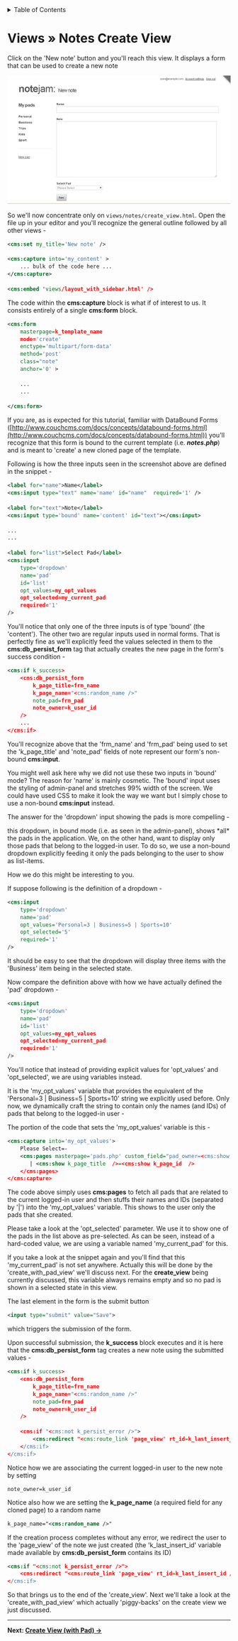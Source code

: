 <details><summary>Table of Contents</summary>

* [Intro](https://github.com/trendoman/Midware/tree/main/tutorials/Notejam-App/01-Intro.md#intro)
* [Installing the application](https://github.com/trendoman/Midware/tree/main/tutorials/Notejam-App/02-Installing-the-application.md#installing-the-application)
* [Code Walkthrough](https://github.com/trendoman/Midware/tree/main/tutorials/Notejam-App/03-Code-Walkthrough.md#code-walkthrough)
   * [Notes](https://github.com/trendoman/Midware/tree/main/tutorials/Notejam-App/04-Notes.md#notes)
   * [Routes](https://github.com/trendoman/Midware/tree/main/tutorials/Notejam-App/05-Routes.md#routes)
   * [Filters](https://github.com/trendoman/Midware/tree/main/tutorials/Notejam-App/06-Filters.md#filters)
   * [Controller](https://github.com/trendoman/Midware/tree/main/tutorials/Notejam-App/07-Controller.md#controller)
   * [Views](https://github.com/trendoman/Midware/tree/main/tutorials/Notejam-App/08-Views.md#views)
       1. [List view](./09-List-View.md#views--notes-list-view)
       2. [Page view](https://github.com/trendoman/Midware/tree/main/tutorials/Notejam-App/10-Page-View.md#views--notes-page-view)
       3. [Create view](https://github.com/trendoman/Midware/tree/main/tutorials/Notejam-App/11-Create-View.md#views--notes-create-view)
       4. [Create view (with pad)](https://github.com/trendoman/Midware/tree/main/tutorials/Notejam-App/12-Create-View-(with-Pad).md#views--notes-create-view-with-pad)
       5. [Edit view](https://github.com/trendoman/Midware/tree/main/tutorials/Notejam-App/14-Edit-View.md#views--notes-edit-view)
       6. [Delete view](https://github.com/trendoman/Midware/tree/main/tutorials/Notejam-App/15-Delete-View.md#views--notes-delete-view)
   * [Pads](https://github.com/trendoman/Midware/tree/main/tutorials/Notejam-App/16-Pads.md#pads)
   * [Users](https://github.com/trendoman/Midware/tree/main/tutorials/Notejam-App/17-Users.md#users)
* [Wrapping up..](https://github.com/trendoman/Midware/tree/main/tutorials/Notejam-App/18-Wrapping-up.md#wrapping-up)
</details>

# Views » Notes Create View

Click on the 'New note' button and you'll reach this view.
It displays a form that can be used to create a new note

![](./img/scr3.png)

So we'll now concentrate only on `views/notes/create_view.html`. Open the file up in your editor and you'll recognize the general outline followed by all other views -

```xml
<cms:set my_title='New note' />

<cms:capture into='my_content' >
    ... bulk of the code here ...
</cms:capture>

<cms:embed 'views/layout_with_sidebar.html' />
```

The code within the **cms:capture** block is what if of interest to us. It consists entirely of a single **cms:form** block.

```xml
<cms:form
    masterpage=k_template_name
    mode='create'
    enctype='multipart/form-data'
    method='post'
    class="note"
    anchor='0' >

    ...
    ...

</cms:form>
```

If you are, as is expected for this tutorial, familiar with DataBound Forms ([http://www.couchcms.com/docs/concepts/databound-forms.html](http://www.couchcms.com/docs/concepts/databound-forms.html)) you'll recognize that this form is bound to the current template (i.e. ***notes.php***) and is meant to 'create' a new cloned page of the template.

Following is how the three inputs seen in the screenshot above are defined in the snippet -

```xml
<label for="name">Name</label>
<cms:input type="text" name='name' id="name"  required='1' />

<label for="text">Note</label>
<cms:input type='bound' name='content' id="text"></cms:input>

...
...

<label for="list">Select Pad</label>
<cms:input
    type='dropdown'
    name='pad'
    id='list'
    opt_values=my_opt_values
    opt_selected=my_current_pad
    required='1'
/>
```

You'll notice that only one of the three inputs is of type 'bound' (the 'content'). The other two are regular inputs used in normal forms. That is perfectly fine as we'll explicitly feed the values selected in them to the **cms:db_persist_form** tag that actually creates the new page in the form's success condition -

```xml
<cms:if k_success>
    <cms:db_persist_form
        k_page_title=frm_name
        k_page_name="<cms:random_name />"
        note_pad=frm_pad
        note_owner=k_user_id
    />
    ...
</cms:if>
```

You'll recognize above that the 'frm_name' and 'frm_pad' being used to set the 'k_page_title' and 'note_pad' fields of note represent our form's non-bound **cms:input**.

You might well ask here why we did not use these two inputs in 'bound' mode? The reason for 'name' is mainly cosmetic. The 'bound' input uses the styling of admin-panel and stretches 99% width of the screen. We could have used CSS to make it look the way we want but I simply chose to use a non-bound **cms:input** instead.

The answer for the 'dropdown' input showing the pads is more compelling -

this dropdown, in bound mode (i.e. as seen in the admin-panel), shows \*all\* the pads in the application. We, on the other hand, want to display only those pads that belong to the logged-in user. To do so, we use a non-bound dropdown explicitly feeding it only the pads belonging to the user to show as list-items.

How we do this might be interesting to you.

If suppose following is the definition of a dropdown -

```xml
<cms:input
    type='dropdown'
    name='pad'
    opt_values='Personal=3 | Business=5 | Sports=10'
    opt_selected='5'
    required='1'
/>
```

It should be easy to see that the dropdown will display three items with the 'Business' item being in the selected state.

Now compare the definition above with how we have actually defined the 'pad' dropdown -

```xml
<cms:input
    type='dropdown'
    name='pad'
    id='list'
    opt_values=my_opt_values
    opt_selected=my_current_pad
    required='1'
/>
```

You'll notice that instead of providing explicit values for 'opt_values' and 'opt_selected', we are using variables instead.

It is the 'my_opt_values' variable that provides the equivalent of the 'Personal=3 | Business=5 | Sports=10' string we explicitly used before. Only now, we dynamically craft the string to contain only the names (and IDs) of pads that belong to the logged-in user -

The portion of the code that sets the 'my_opt_values' variable is this -

```xml
<cms:capture into='my_opt_values'>
    Please Select=-
    <cms:pages masterpage='pads.php' custom_field="pad_owner=<cms:show k_user_name />">
       | <cms:show k_page_title  />=<cms:show k_page_id  />
    </cms:pages>
</cms:capture>
```

The code above simply uses **cms:pages** to fetch all pads that are related to the current logged-in user and then stuffs their names and IDs (separated by '|') into the 'my_opt_values' variable. This shows to the user only the pads that she created.

Please take a look at the 'opt_selected' parameter. We use it to show one of the pads in the list above as pre-selected. As can be seen, instead of a hard-coded value, we are using a variable named 'my_current_pad' for this.

If you take a look at the snippet again and you'll find that this 'my_current_pad' is not set anywhere. Actually this will be done by the 'create_with_pad_view' we'll discuss next. For the **create_view** being currently discussed, this variable always remains empty and so no pad is shown in a selected state in this view.

The last element in the form is the submit button

```xml
<input type="submit" value="Save">
```

which triggers the submission of the form.

Upon successful submission, the **k_success** block executes and it is here that the **cms:db_persist_form** tag creates a new note using the submitted values -

```xml
<cms:if k_success>
    <cms:db_persist_form
        k_page_title=frm_name
        k_page_name="<cms:random_name />"
        note_pad=frm_pad
        note_owner=k_user_id
    />

    <cms:if "<cms:not k_persist_error />">
        <cms:redirect "<cms:route_link 'page_view' rt_id=k_last_insert_id />"  />
    </cms:if>
</cms:if>
```

Notice how we are associating the current logged-in user to the new note by setting

```
note_owner=k_user_id
```

Notice also how we are setting the **k_page_name** (a required field for any cloned page) to a random name

```xml
k_page_name="<cms:random_name />"
```

If the creation process completes without any error, we redirect the user to the 'page_view' of the note we just created (the 'k_last_insert_id' variable made available by **cms:db_persist_form** contains its ID)

```xml
<cms:if "<cms:not k_persist_error />">
    <cms:redirect "<cms:route_link 'page_view' rt_id=k_last_insert_id />"  />
</cms:if>
```

So that brings us to the end of the 'create_view'. Next we'll take a look at the 'create_with_pad_view' which actually 'piggy-backs' on the create view we just discussed.

---

**Next: [Create View (with Pad) →](https://github.com/trendoman/Midware/tree/main/tutorials/Notejam-App/12-Create-View-(with-Pad).md#views--notes-create-view-with-pad)**
